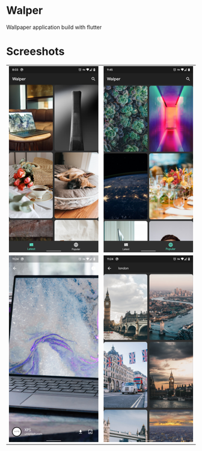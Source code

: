 # Walper

Wallpaper application build with flutter 

# Screeshots
<table>
  <tr>
    <td><img src="/assets/screenshots/ss1.jpg" </td>
    <td><img src="/assets/screenshots/ss2.jpg" </td>
  </tr>
  <tr>
    <td><img src="/assets/screenshots/ss3.jpg" </td>
    <td><img src="/assets/screenshots/ss4.jpg" </td>
  </tr
 </table>
